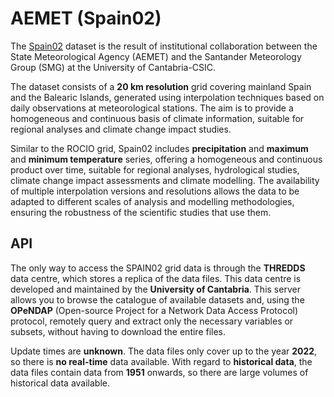 # AEMET (Spain02)
The [Spain02](https://www.aemet.es/es/serviciosclimaticos/cambio_climat/datos_diarios/ayuda/rejilla_20km) dataset is the result of institutional collaboration between the State Meteorological Agency (AEMET) and the Santander Meteorology Group (SMG) at the University of Cantabria-CSIC.  

The dataset consists of a **20 km resolution** grid covering mainland Spain and the Balearic Islands, generated using interpolation techniques based on daily observations at meteorological stations. The aim is to provide a homogeneous and continuous basis of climate information, suitable for regional analyses and climate change impact studies. 

Similar to the ROCIO grid, Spain02 includes **precipitation** and **maximum** and **minimum temperature** series, offering a homogeneous and continuous product over time, suitable for regional analyses, hydrological studies, climate change impact assessments and climate modelling. The availability of multiple interpolation versions and resolutions allows the data to be adapted to different scales of analysis and modelling methodologies, ensuring the robustness of the scientific studies that use them. 

## API
The only way to access the SPAIN02 grid data is through the **THREDDS** data centre, which stores a replica of the data files. This data centre is developed and maintained by the **University of Cantabria**. This server allows you to browse the catalogue of available datasets and, using the **OPeNDAP** (Open-source Project for a Network Data Access Protocol) protocol, remotely query and extract only the necessary variables or subsets, without having to download the entire files. 

Update times are **unknown**. The data files only cover up to the year **2022**, so there is **no real-time** data available. With regard to **historical data**, the data files contain data from **1951** onwards, so there are large volumes of historical data available. 

<!-- ??? info "More information"
    The first step to access the data is to create an account on [User Data Gateway](https://meteo.unican.es/udg-tap/signup) . This web application controls user access to scientific data on **Thredds servers**. It is important to use your work email address and justify your access to the data in the ‘Intended Usage’ section. 

    Once the account has been created, the next step is to access the Thredds server and navigate to the Spain02 datasets. The web address can be found at the following link: https://data.meteo.unican.es/thredds/catalog/catalogs/Spain02/spain02Datasets.html

    There are **two** services for requesting data: 

    - OPENDAP: Open source protocol

    - NetcdfSubset: Web service that is not working

    At the moment, it has **not been possible** to access the Spain02 data. We hope to obtain valid credentials to be able to download the data.  -->

